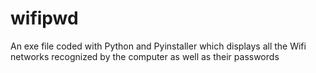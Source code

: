 # wifipwd
An exe file coded with Python and Pyinstaller which displays all the Wifi networks recognized by the computer as well as their passwords

